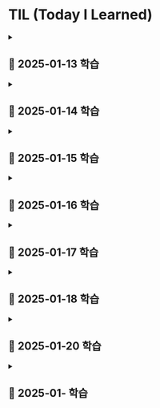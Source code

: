 # TIL (Today I Learned)

<details>
<summary><h2>📖 2025-01-13 학습</h2></summary>

- AI를 활용한 서술형 도안 -> 기호 도안 변환 프롬프트 작성
- docker 공부 & JPA 공부
</details>

<details>
<summary><h2>📖 2025-01-14 학습</h2></summary>

### 도커의 볼륨(Volume)
- 도커 컨테이너에서 데이터를 영속적으로 저장하기 위한 방법
- 컨테이너 자체의 저장 공간을 사용하지 않고 호스트 자체의 저장 공간을 공유해서 사용하는 형태
```bash
$ docker run -v [호스트의 디렉토리 절대경로]:[컨테이너의 디렉토리 절대경로] [이미지명]:[태그명]
```
- [**호스트의 디렉토리 절대 경로**]에 디렉토리가 이미 존재할 경우 호스트의 디렉터리가 컨테이너의 디렉터리를 덮어씌움
- [**호스트의 디렉토리 절대 경로**]에 디렉토리가 존재하지 않을 경우 호스트의 디렉터리 절대 경로에 디렉터리를 새로 만들고 컨테이너의 디렉터리에 있는 파일들을 호스트의 디렉터리로 복사함함
</details>

<details>
<summary><h2>📖 2025-01-15 학습</h2></summary>

# 프로세스와 스레드

## 프로세스 (Process)

프로세스는 컴퓨터에서 실행 중인 하나의 프로그램을 의미
프로그램이 실행되면 운영체제는 디스크에 저장된 데이터를 메모리로 로드하여 실제 메모리 공간에 할당하고 CPU가 접근할 수 있는 상태가 됩니다

### 프로세스의 메모리 구조
프로세스의 메모리는 크게 4가지 구조를 가짐
- **코드(Code) 영역**  
  실행할 프로그램의 코드가 기계어로 컴파일되어 저장되는 영역으로 텍스트(text) 영역이라고도 함
  CPU는 코드 영역에 저장된 명령어를 하나씩 가져가서 처리하며 중간에 코드가 변경되지 않도록 Read-Only 형태로 저장됨

- **데이터(Data) 영역**  
  전역 변수, 정적(static) 변수, 배열, 구조체 등이 저장되는 영역
  데이터 영역은 세부적으로 BSS(Block Started by Symbol) 영역과 데이터 영역으로 나눌 수 있다
  - BSS 영역: 초기화하지 않은 변수를 저장  
  - 데이터 영역: 초기화된 변수를 저장  
  실행 도중 변수 값이 변경될 수 있으므로 Read-Write로 저장됨

- **스택(Stack) 영역**  
  지역 변수, 함수의 매개변수, 반환되는 주소 값 등이 저장되는 영
  함수의 호출과 함께 할당되며 함수의 호출이 완료되면 소멸함

- **힙(Heap) 영역**  
  사용자에 의해 동적 메모리 할당이 일어나는 영역
  생성자, 인스턴스와 같은 동적으로 할당되는 데이터들을 저장하는 공간

---

## 스레드 (Thread)

스레드는 프로세스 내에서 실행되는 작은 실행 단위이며 같은 프로세스 내에서 메모리 공간을 공유하며 실행됨

### 프로세스와 스레드의 차이

- **메모리 공유**  
  프로세스는 독립된 메모리 공간을 가지고 스레드는 같은 프로세스 내에서 메모리 공간을 공유함

- **자원 할당**  
  프로세스는 운영체제로부터 자원을 할당받고 스레드는 프로세스가 할당받은 자원을 공유하여 사용

---

### 멀티 프로세스와 멀티 스레드

- **멀티 프로세스**  
  하나의 애플리케이션을 여러 개의 프로세스로 구성하여 각 프로세스가 하나의 작업을 처리하도록 하는 방식 
  - 메모리 사용량이 많음  
  - 구현이 간단하고 안정성이 높음  

- **멀티 스레드**  
  한 프로세스 안에서 여러 개의 스레드를 동시에 실행하여 작업을 처리하는 방식
  - 자원 공유가 용이  
  - 응답성이 좋음  
  - 구현 및 디버깅이 어려울 수 있음  
  - 안정성에 문제가 발생할 가능성 있음

# MultipartFile 방식 vs Presigned URL 방식

## 1. MultipartFile 방식
- **설명**: 
  파일을 클라이언트에서 서버로 업로드한 뒤, 서버에서 S3로 업로드하는 방식

## 2. Presigned URL 방식
- **설명**: 
  클라이언트가 S3에 파일을 직접 업로드하는 방식

---

## 비교표

| 항목                  | MultipartFile 방식                                                                 | Presigned URL 방식                                                                          |
|-----------------------|-----------------------------------------------------------------------------------|--------------------------------------------------------------------------------------------|
| **동작 방식**         | 파일을 서버에 업로드 → 서버에서 S3로 저장                                          | 클라이언트가 Presigned URL을 통해 S3에 직접 업로드                                          |
| **서버 부하**         | 서버가 파일을 처리해야 하므로 서버 부하 증가                                        | 클라이언트가 직접 S3에 업로드하므로 서버 부하 감소                                          |
| **네트워크 비용**      | 서버가 클라이언트와 S3 간 네트워크 비용 모두 부담                                   | 클라이언트가 S3와 직접 통신하므로 서버의 네트워크 비용 감소                                 |
| **보안**              | 서버에서 파일 검증 후 S3에 저장 => 보안이 비교적 우수                                 | URL이 노출되면 파일 접근 가능성 있음 (해결방법: URL 만료 시간 설정)                     |
| **구현 복잡도**       | 서버에서 파일 검증 및 업로드 로직 구현 필요                                        | Presigned URL 생성 및 클라이언트에서의 업로드 로직 구현 필요                                |
| **실시간 처리**       | 파일 검증 및 처리 후 업로드 가능                                                   | 클라이언트가 바로 업로드 가능, 업로드 속도 증가                                             |
| **사용 사례**         | 파일 검증이 중요하거나, 서버에서 추가 처리(변환, 저장) 필요                        | 대용량 파일 업로드, 서버 부하를 줄여야 하는 경우                                            |

---

## 장단점

### MultipartFile 방식
- **장점**:
  - 서버에서 파일 검증, 변환 등 추가 처리가 가능
  - 파일 저장 경로와 관련된 제어가 서버에서 간단하게 이루어짐
  - 보안상 클라이언트에서 S3에 직접 접근하지 않음
- **단점**:
  - 서버 부하와 네트워크 비용이 증가
  - 대용량 파일 업로드 시 서버에 부담이 큼
  - 서버의 리소스를 많이 소모하므로 확장성이 떨어질 수 있음

### Presigned URL 방식
- **장점**:
  - 클라이언트가 S3에 직접 업로드하므로 서버 부하 감소
  - 대용량 파일 업로드에 적합
  - 서버와 클라이언트 간 통신 최소화로 네트워크 비용 절감
- **단점**:
  - Presigned URL의 보안 관리 필요(만료 시간 설정)
  - 서버에서 파일 검증을 할 수 없으므로 클라이언트에서 검증 로직 필요
  - 구현 복잡도가 약간 증가

</details>

<details>
<summary><h2>📖 2025-01-16 학습</h2></summary>

# Pagination(페이징)
- 많은 데이터나 콘텐츠를 한 번에 로드하지 않고, 사용자가 원하는 데이터를 적절한 크기로 나눠 보여주는 방법

## Pagination 종류

### **1. Offset 기반 Pagination**
#### **개요**
- 가장 일반적인 방식으로, 데이터베이스 쿼리에서 `LIMIT`와 `OFFSET`을 사용해 페이지를 나눔
- 클라이언트는 원하는 페이지 번호와 한 페이지당 데이터 개수를 서버에 요청

#### **특징**
- **장점**:
  - 구현이 간단하고 직관적임
  - 페이지 이동과 같은 일반적인 페이징에 적합
- **단점**:
  - 데이터가 많아지면 `OFFSET` 계산 비용이 증가
  - 데이터가 추가/삭제될 경우 페이징 순서가 어긋날 수 있음

#### **SQL 예제**
```sql
SELECT * 
FROM products 
ORDER BY id 
LIMIT 10 OFFSET 20;
```
- `OFFSET 20`은 3번째 페이지(한 페이지에 10개씩) 데이터를 가져옴

---

### **2. Cursor 기반 Pagination**
#### **개요**
- 특정 데이터를 기준으로 다음 데이터를 가져오는 방식
- 일반적으로 정렬된 필드를 기준으로 `WHERE` 조건을 이용해 다음 데이터 범위를 가져옴

#### **특징**
- **장점**:
  - 데이터가 많아도 성능이 우수
  - 데이터가 추가/삭제되어도 안정적인 결과를 보장
  - 대규모 실시간 데이터 처리에 적합
- **단점**:
  - 구현이 복잡하며, 특정 필드(예: ID나 타임스탬프) 기준이 필요
  - 무작위 페이지 이동이 어려움

#### **SQL 예제**
```sql
SELECT * 
FROM products 
WHERE id > 20 
ORDER BY id 
LIMIT 10;
```
- `id > 20`을 기준으로 다음 데이터를 가져옴

---

### **3. Keyset Pagination**
#### **개요**
- Cursor 기반 Pagination의 변형으로, 특정 정렬된 필드를 사용해 다음 데이터를 가져오는 방식
- 커서를 클라이언트에 저장해 요청 시 활용

#### **특징**
- **장점**:
  - 실시간 성능이 뛰어나며 데이터 양에 무관하게 일정한 성능을 유지
  - 스크롤 페이지에 적합
- **단점**:
  - 특정 필드에 종속적
  - 이전 페이지로 이동하는 경우 추가 구현이 필요

#### **예제**
- 클라이언트에서 `last_seen_id`와 같은 커서를 전달
```sql
SELECT * 
FROM products 
WHERE created_at > '2025-01-01 00:00:00' 
ORDER BY created_at 
LIMIT 10;
```

---

### **4. Infinite Scroll**
#### **개요**
- 사용자가 스크롤을 내릴 때마다 추가 데이터를 비동기적으로 로드하는 방식
- 트위터나 인스타그램 같은 소셜 네트워크에서 많이 사용

#### **특징**
- **장점**:
  - 사용자 경험(UX) 개선
  - 한 번에 많은 데이터를 보여주지 않아 로딩 시간 단축
- **단점**:
  - 구현이 복잡
  - 특정 데이터를 빠르게 찾기 어려움
  - SEO에 불리할 수 있음

#### **구현 방법**
- 클라이언트가 마지막 데이터 ID를 서버에 전달해 추가 데이터를 요청

---

### **5. Hybrid Pagination**
#### **개요**
- Offset 기반 Pagination과 Infinite Scroll의 혼합 방식
- 페이지 이동과 무한 스크롤을 병합하여 UX와 성능을 모두 고려

#### **특징**
- **장점**:
  - UX와 SEO 균형 유지
  - 필요한 경우 정적 페이지로 전환 가능
- **단점**:
  - 구현과 설계가 복잡

---

### **비교 요약**

| **방법**            | **장점**                                | **단점**                           | **적합한 경우**                          |
|---------------------|----------------------------------------|------------------------------------|-----------------------------------------|
| Offset 기반         | 간단하고 범용적                        | 대규모 데이터에서 성능 저하           | 페이지 기반 UI, 정적 데이터             |
| Cursor 기반         | 성능 우수, 안정적                      | 구현 복잡                           | 실시간 데이터 처리, 무한 스크롤         |
| Keyset 기반         | 안정적, 스크롤 페이지에 적합            | 특정 필드 종속, 이전 페이지 이동 어려움 | 대규모 데이터, 실시간 데이터            |
| Infinite Scroll     | UX 개선                               | SEO 문제, 데이터 탐색 어려움         | SNS, 실시간 콘텐츠                     |
| Hybrid Pagination   | UX와 SEO 균형                         | 구현 복잡                           | 다양한 사용자 요구 충족, 복합적인 UI 설계 |
---
</details>

<details>
<summary><h2>📖 2025-01-17 학습</h2></summary>

# OAuth(Open Authorization)

- 사용자가 비밀번호를 공유하지 않고 제 3의 application 또는 웹 사이트가 자신의 정보에 접근할 수 있도록 허용하는 인증 프로토콜
- 인증(Authentication)과 권한(Authorization)의 기능을 지원

## OAuth 주요 개념

1. Resource Owner
    - 사용자로 자신의 자원에 접근 권한을 가지고 있음
2. Client
    - 사용자의 자원에 접근하고자 하는 제 3자 application
    - ex) 타 서비스의 소셜 로그인이나 데이터를 사용하는 앱
3. Authorization Server(인증 서버)
    - 자원 소유자에게 인증을 받고 접근 토큰(Access Token)을 발급하는 서버
    - google, kakao, github 등 서비스의 인증 서버
4. Resource Server
    - 사용자 자원이 저장된 서버
    - 접근 토큰을 확인하고 요청을 처리
5. Access Token
    - client가 자원에 접근할 수 있는 권한을 부여받는 증명서
    - 토큰을 사용해 자원 서버에 요청을 보낼 수 있음

## OAuth 작동 방식

1. 사용자가 클라이언트를 통해 인증 요청
    - 사용자는 application(클라이언트)에 로그인하거나 인증 권한을 부여
    - 클라이언트는 인증 서버로 사용자 인증 요청을 전송
2. 사용자가 인증 서버에 로그인
    - 사용자가 인증 서버에서 자신의 자격 증명(아이디, 비밀번호 등)을 입력해 인증
3. 인증 코드 발급
    - 인증 서버는 사용자 인증이 성공하면 클라이언트에게 인증 코드 전달
4. 클라이언트가 인증 코드를 사용해 Access Token 요청
5. Access Token 발급
6. 클라이언트가 지원 서버에 요청
    - 발급받은 Access Token을 사용해 자원 서버에 데이터 요청
7. 자원 서버에서 Access Token 유효성 체크하고 데이터 제공
</details>

<details>
<summary><h2>📖 2025-01-18 학습</h2></summary>

# JWT(JSON Web Token)

- JSON 형식으로 정보를 안전하게 전송하기 위한 토큰 기반 인증 기술
- 인증과 권한 부여에 사용
- 서버와 클라이언트 간의 신뢰성 있는 데이터 교환을 목적으로 설계됨

## JWT 주요 구성요소

- 형태 : [Header].[Payload].[Signature]

### 1. Header

- JWT의 메타데이터를 포함
    - alg: 서명에 사용된 알고리즘(HS256, RS256 등)
    - typ: 토큰 타입
    
    ```json
    {
      "alg": "HS256",
      "typ": "JWT"
    }
    ```
    

### 2. Payload

- 토큰에 포함된 Claim 데이터를 저장하는 부분
- Claim: 사용자 정보나 토큰에 담을 기타 데이터를 표현, Base64Url로 인코딩
- Claim 유형
    1. 등록된(Registered) 클레임: 표준 클레임 (ex: iss, exp, sub, aud 등)
    2. 공개(Public) 클레임: 사용자 정의 데이터
    3. 비공개(Private) 클레임: 서버 간 공유를 위해 설정된 데이터
    
    ```json
    {
      "sub": "1234567890",
      "name": "John Doe",
      "admin": true,
      "iat": 1516239022
    }
    ```
    

### 3. Signature

- 토큰 위변조 방지를 위한 서명(Signature)
- 서명은 Header와 Payload를 합친 후, 비밀키와 함께 암호화하여 생성
    
    ```
    HMACSHA256(
      base64UrlEncode(header) + "." + base64UrlEncode(payload),
      secret
    )
    ```
    

## **JWT의 장점**

1. **무상태성 (Stateless)**
    - 서버에 사용자 상태(Session)를 저장하지 않아도 됨
    - JWT 자체에 모든 정보가 담겨 있기 때문에 서버 확장이 용이
2. **효율성**
    - 인증 정보와 추가 데이터를 한 번의 요청으로 전달 가능
    - Header, Payload, Signature로 구성되어 비교적 가벼움
3. **보안성**
    - 서명을 통해 데이터 위변조를 방지
    - 비공개 데이터를 공유하지 않고도 인증 가능

## **JWT의 단점**

1. **토큰 크기**
    - 클라이언트가 요청마다 토큰을 전달해야 하므로 토큰이 클수록 네트워크 사용량이 증가
2. **비가역성**
    - 발급 이후 수정할 수 없음
3. **노출 위험**
    - 노출되면 탈취된 토큰으로 인증이 가능
        - 해결법: HTTPS를 사용

## **JWT의 보안 강화 방법**

1. **HTTPS 사용**
    - 토큰 전송 과정에서 데이터 탈취를 방지
2. **짧은 만료 시간 설정**
    - 토큰이 오래 사용되지 않도록 제한
3. **토큰 갱신**
    - Refresh Token을 사용하여 만료된 토큰을 갱신
4. **서명 알고리즘 선택**
    - HMAC(Symmetric Key) 또는 RSA(Asymmetric Key) 사용
5. **IP 및 User-Agent 검증**
    - 요청 시 추가적인 검증을 통해 보안 강화

## JWT 토큰의 보안 문제와 유효 기간 설정의 딜레마

### 문제점

- JWT 토큰은 사용자 인증 정보를 담고 있어 탈취될 경우 악용될 수 있음
- 이를 방지하기 위해 토큰의 유효 기간을 설정
- 유효 기간이 짧으면 사용자가 자주 로그인을 해야 하는 불편함이 있고 길면 보안 위험이 증가

### 해결방안

- Access Token과 Refresh Token 두 가지 토큰을 사용
    - **Access Token**
        - 짧은 유효 기간
        - API 통신 시 사용
    - **Refresh Token**
        - 긴 유효 기간
        - Access Token이 만료되었을 때 새로운 Access Token을 발급받는 데 사용

### 두 토큰의 사용 흐름

1. 로그인 인증에 성공한 클라이언트는 `Refresh Token`과 `Access Token`  서버로부터 받음
2. 클라이언트는 `Refresh Token`과 `Access Token`을 local storage에 저장
3. 클라이언트는 **헤더**에 Access Token을 넣고 API 통신
4. `Access Token`의 **유효기간이 만료**
    - Access Token은 이제 유효하지 않으므로 **권한이 없는 사용자**가 됨
    - 클라이언트로부터 유효기간이 지난 Access Token을 받은 서버는 401에러 코드로 응답
    - `401`를 통해 클라이언트는 `invalid_token` 즉, 유효기간이 만료되었음을 알 수 있음
5. **헤더**에 Access Token 대신 `Refresh Token`을 넣어 **API를 재요청**
6. Refresh Token으로 사용자의 권한을 확인한 서버는 **응답쿼리 헤더**에 **새로운 Access Token**을 넣어 응답
7. 만약 `Refresh Token`도 **만료**되었다면 서버는 동일하게 **401 error code**를 보내고 클라이언트는 **재로그인**할 수 있게 페이지 이동

### **Refresh Token의 보안 고려사항**

- Refresh Token은 통신 빈도가 적지만 탈취 위험이 존재
- 이를 방지하기 위해 **Refresh Token Rotation** 기법이 사용됨

**Refresh Token Rotation** 이란?

- 클라이언트가 Access Token을 재요청할 때마다 새로운 Refresh Token을 발급받는 방식
- Refresh Token Rotation을 통해 탈취된 Refresh Token의 유효성을 최소화할 수 있음

[🧐 Access Token과 Refresh Token이란 무엇이고 왜 필요할까?](https://velog.io/@chuu1019/Access-Token%EA%B3%BC-Refresh-Token%EC%9D%B4%EB%9E%80-%EB%AC%B4%EC%97%87%EC%9D%B4%EA%B3%A0-%EC%99%9C-%ED%95%84%EC%9A%94%ED%95%A0%EA%B9%8C)

[[JS] 📚 LocalStorage / SessionStorage (vs 쿠키와 비교)](https://inpa.tistory.com/entry/JS-%F0%9F%93%9A-localStorage-sessionStorage)
</details>

<details>
<summary><h2>📖 2025-01-20 학습</h2></summary>

# SOLID Principles

- SOLID는 다섯 가지 핵심 원칙
- 소프트웨어 설계 시 유지보수성과 확장성을 높이기 위해 중요한 기준

## 1. SRP (Single Responsibility Principle) - **단일 책임 원칙**

- 클래스는 하나의 책임만 가져야 합니다.
- **설명**: 각 클래스는 한 가지 기능만 담당, 이 책임은 변경의 이유가 되어야 함
- **예시**
    
    ```java
    class UserService {
        void registerUser(User user) {
            // 사용자 등록 로직
        }
    
        void sendWelcomeEmail(User user) {
            // 환영 이메일 발송 로직
        }
    }
    ```
    
    - **개선**: 이메일 관련 로직은 별도의 클래스로 분리
        
        ```java
        class UserService {
            void registerUser(User user) {
                // 사용자 등록 로직
            }
        }
        
        class EmailService {
            void sendWelcomeEmail(User user) {
                // 이메일 발송 로직
            }
        }
        ```
        

## 2. OCP (Open/Closed Principle) - **개방-폐쇄 원칙**

- 확장에는 열려 있고, 변경에는 닫혀 있어야 함
- **설명**: 기존 코드를 수정하지 않고 기능을 확장할 수 있어야 함
- **예시**
    
    ```java
    class Shape {
        void draw() {
            // 기본 그리기 로직
        }
    }
    
    class Circle extends Shape {
        void draw() {
            // 원 그리기 로직
        }
    }
    ```
    

## 3. LSP (Liskov Substitution Principle) - **리스코프 치환 원칙**

- 서브 타입은 언제나 기반 타입으로 교체할 수 있어야 함
- **설명**: 부모 클래스 타입의 객체를 자식 클래스 타입으로 대체해도 프로그램이 정상적으로 동작해야 함
- **예시**
    
    ```java
    class Bird {
        void fly() {
            // 날기 기능
        }
    }
    
    class Penguin extends Bird {
        void fly() {
            throw new UnsupportedOperationException("펭귄은 날 수 없습니다.");
        }
    }
    
    ```
    
    - **개선**: 펭귄은 `Bird`를 상속받지 않고 별도의 인터페이스로 분리해야 함

## 4. ISP (Interface Segregation Principle) - **인터페이스 분리 원칙**

- 클라이언트는 자신이 사용하지 않는 메서드에 의존하지 않아야 함
- **설명**: 인터페이스는 구체적이고 작은 단위로 나누어야 함
- **예시**
    
    ```java
    interface Animal {
        void eat();
        void fly();
    }
    
    class Dog implements Animal {
        public void eat() {
            // 먹기 기능
        }
        public void fly() {
            throw new UnsupportedOperationException("강아지는 날 수 없습니다.");
        }
    }
    ```
    
    - **개선**: 인터페이스를 분리
    
    ```java
    interface Eater {
        void eat();
    }
    
    interface Flyer {
        void fly();
    }
    
    class Dog implements Eater {
        public void eat() {
            // 먹기 기능
        }
    }
    ```
    

## 5. DIP (Dependency Inversion Principle) - **의존성 역전 원칙**

- 고수준 모듈은 저수준 모듈에 의존해서는 안 됨, 둘 다 추상화에 의존해야 함
- **설명**: 구체 클래스가 아닌 인터페이스에 의존해야 함
- **예시**
    
    ```java
    class Keyboard {}
    
    class Computer {
        private Keyboard keyboard;
    
        Computer() {
            this.keyboard = new Keyboard();
        }
    }
    ```
    
    - **개선**: 의존성을 인터페이스로 역전
    
    ```java
    interface InputDevice {}
    
    class Keyboard implements InputDevice {}
    
    class Computer {
        private InputDevice inputDevice;
    
        Computer(InputDevice inputDevice) {
            this.inputDevice = inputDevice;
        }
    }
    
    ```
    

---

**참고 자료**

- [SOLID Principles - Wikipedia](https://en.wikipedia.org/wiki/SOLID)
- [Spring Documentation](https://spring.io/)
</details>


<details>
<summary><h2>📖 2025-01- 학습</h2></summary>


</details>
